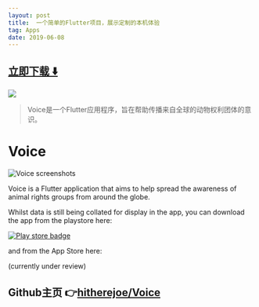 ```yaml
---
layout: post
title:  一个简单的Flutter项目，展示定制的本机体验
tag: Apps
date: 2019-06-08
---
```


 


## [立即下载 ️⬇️ ](https://codeload.github.com/hitherejoe/Voice/zip/master) 
<p-6> 

 
![](https://flutterawesome.com/content/images/2019/02/Voice.jpg)
 
>
> Voice是一个Flutter应用程序，旨在帮助传播来自全球的动物权利团体的意识。
>

 
# Voice

![Voice screenshots](art/devices.png?raw=true)

Voice is a Flutter application that aims to help spread the awareness of animal rights groups from around the globe.

Whilst data is still being collated for display in the app, you can download the app from the playstore here:

[![Play store badge](art/en_badge_web_generic.png?raw=true)](https://play.google.com/store/apps/details?id=co.joebirch.voice)

and from the App Store here:

(currently under review)
## Github主页 👉[hitherejoe/Voice](http://github.com/hitherejoe/Voice)